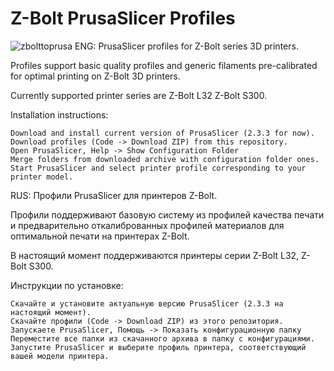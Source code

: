 # Z-Bolt PrusaSlicer Profiles
![zbolttoprusa](https://user-images.githubusercontent.com/46354385/136832927-2561e16c-57b8-4db6-8516-1ec2396429ed.png)
ENG:
PrusaSlicer profiles for Z-Bolt series 3D printers.

Profiles support basic quality profiles and generic filaments pre-calibrated for optimal printing on Z-Bolt 3D printers.

Currently supported printer series are Z-Bolt L32 Z-Bolt S300.

Installation instructions:

    Download and install current version of PrusaSlicer (2.3.3 for now).
    Download profiles (Code -> Download ZIP) from this repository.
    Open PrusaSlicer, Help -> Show Configuration Folder
    Merge folders from downloaded archive with configuration folder ones.
    Start PrusaSlicer and select printer profile corresponding to your printer model.

RUS: Профили PrusaSlicer для принтеров Z-Bolt.

Профили поддерживают базовую систему из профилей качества печати и предварительно откалиброванных профилей материалов для оптимальной печати на принтерах Z-Bolt.

В настоящий момент поддерживаются принтеры серии Z-Bolt L32, Z-Bolt S300.

Инструкции по установке:

    Скачайте и установите актуальную версию PrusaSlicer (2.3.3 на настоящий момент).
    Скачайте профили (Code -> Download ZIP) из этого репозитория.
    Запускаете PrusaSlicer, Помощь -> Показать конфигурационную папку
    Переместите все папки из скачанного архива в папку с конфигурациями.
    Запустите PrusaSlicer и выберите профиль принтера, соответствующий вашей модели принтера.
